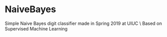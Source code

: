 # NaiveBayes
Simple Naive Bayes digit classifier made in Spring 2019 at UIUC 
\\ Based on Supervised Machine Learning 
